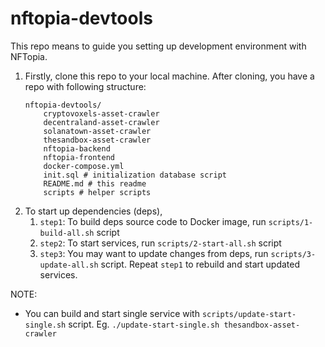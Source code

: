 # nftopia-devtools
This repo means to guide you setting up development environment with NFTopia.
1. Firstly, clone this repo to your local machine. After cloning, you have a repo with following structure:
    ```
    nftopia-devtools/
        cryptovoxels-asset-crawler 
        decentraland-asset-crawler
        solanatown-asset-crawler
        thesandbox-asset-crawler
        nftopia-backend
        nftopia-frontend
        docker-compose.yml
        init.sql # initialization database script
        README.md # this readme
        scripts # helper scripts
    ```
2. To start up dependencies (deps), 
   1. `step1`: To build deps source code to Docker image, run `scripts/1-build-all.sh` script
   2. `step2`: To start services, run `scripts/2-start-all.sh` script
   3. `step3`: You may want to update changes from deps, run `scripts/3-update-all.sh` script. 
    Repeat `step1` to rebuild and start updated services.

NOTE: 
- You can build and start single service with `scripts/update-start-single.sh` script. 
Eg. `./update-start-single.sh thesandbox-asset-crawler`

